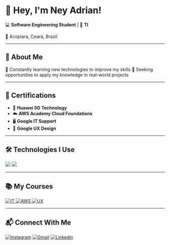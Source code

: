# 👋 Hey, I'm Ney Adrian!  

💻 **Software Engineering Student** | 🚀 **TI**  

📍 Acopiara, Ceará, Brazil  

---

## 🚀 About Me  
🔹 Constantly learning new technologies to improve my skills 
🔹 Seeking opportunities to apply my knowledge in real-world projects  

---

## 🎯 Certifications  
- 📡 **Huawei 5G Technology**  
- ☁️ **AWS Academy Cloud Foundations**  
- 🖥️ **Google IT Support**  
- 🎨 **Google UX Design**   

---

## 🛠️ Technologies I Use  
<div>
    <img src="https://skillicons.dev/icons?i=html,css,javascript,react,python,c" />
    <img src="https://skillicons.dev/icons?i=github,git,figma,photoshop" /><br>
</div>  

---

## 📚 My Courses  
<a href="https://www.credly.com/badges/6fc0f7e6-c7cc-4690-bc7b-0d0698a4e9a7/public_url">
    <img src="https://images.credly.com/size/135x135/images/fb97a12f-c0f1-4f37-9b7d-4a830199fe84/GCC_badge_IT_Support_1000x1000.png" alt="IT">
</a>
<a href="https://www.credly.com/badges/deb3a6b1-186a-413f-9322-ff8380e5745c/public_url">
    <img src="https://images.credly.com/size/135x135/images/73e4a58b-a8ef-41a3-a7db-9183dd269882/image.png" alt="AWS">
</a>
<a href="https://www.credly.com/badges/3c77930f-3a37-455b-a9ee-7a330cfd3a65/public_url">
    <img src="https://images.credly.com/size/135x135/images/f4b9febb-69f6-46d8-8797-1e504ebfe0f8/GCC_badge_UX_1000x1000.png" alt="UX">
</a> 

---

## 📬 Connect With Me  
[![Instagram](https://img.shields.io/badge/Instagram-E4405F?style=for-the-badge&logo=instagram&logoColor=white)](https://www.instagram.com/neyadrian_?igsh=dzMzamY1ZDIwYzZw)
[![Gmail](https://img.shields.io/badge/Gmail-D14836?style=for-the-badge&logo=gmail&logoColor=white)](mailto:neyadrian2018@gmail.com)
[![Linkedin](https://img.shields.io/badge/LinkedIn-0077B5?style=for-the-badge&logo=linkedin&logoColor=white)](https://www.linkedin.com/in/ney-adrian-casimiro-oliveira-567b902bb/)
